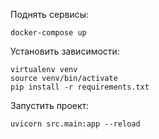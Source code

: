 Поднять сервисы:

    docker-compose up

Установить зависимости:

    virtualenv venv
    source venv/bin/activate
    pip install -r requirements.txt

Запустить проект:

    uvicorn src.main:app --reload
    